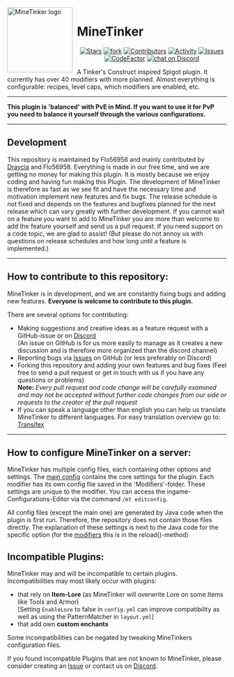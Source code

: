 <img width="150" height="150" style="float: left; margin: 0 10px 0 0;" alt="MineTinker logo" src="https://i.imgur.com/8ZFiViM.png">

# MineTinker
<p align="center">
    <a href="https://github.com/Flo56958/MineTinker">
        <img src="https://img.shields.io/github/stars/Flo56958/MineTinker?color=0088ff" alt="Stars"/></a>
    <a href="https://github.com/Flo56958/MineTinker/fork">
        <img src="https://img.shields.io/github/forks/Flo56958/MineTinker?color=0088ff" alt="fork"/></a>
    <a href="https://github.com/Flo56958/MineTinker/graphs/contributors">
        <img src="https://img.shields.io/github/contributors/Flo56958/MineTinker" alt="Contributors"/></a>
    <a href="https://github.com/Flo56958/MineTinker/pulse">
        <img src="https://img.shields.io/github/commit-activity/m/Flo56958/MineTinker" alt="Activity"/></a>
    <a href="https://github.com/Flo56958/MineTinker/issues">
        <img src="https://img.shields.io/github/issues/Flo56958/MineTinker" alt="Issues"/></a>
    <a href="https://www.codefactor.io/repository/github/flo56958/minetinker">
        <img src="https://www.codefactor.io/repository/github/flo56958/minetinker/badge" alt="CodeFactor"/></a>
    <a href="https://discord.gg/ZEVNKhN">
        <img src="https://img.shields.io/discord/493806232784732181?logo=discord"
            alt="chat on Discord"></a>
</p>

A Tinker's Construct inspired Spigot plugin. It currently has over 40 modifiers with more planned. 
Almost everything is configurable: recipes, level caps, which modifiers are enabled, etc.
***

**This plugin is 'balanced' with PvE in Mind. If you want to use it for PvP you need to balance it yourself through the various configurations.**
***
## Development
This repository is maintained by Flo56958 and mainly contributed by [Draycia](https://github.com/Draycia) and Flo56958. 
Everything is made in our free time, and we are getting no money for making this plugin. It is mostly because we enjoy 
coding and having fun making this Plugin. The development of MineTinker is therefore as fast as we see fit and have the 
necessary time and motivation implement new features and fix bugs. The release schedule is not fixed and depends on the 
features and bugfixes planned for the next release which can vary greatly with further development. If you cannot wait on
a feature you want to add to MineTinker you are more than welcome to add the feature yourself and send us a pull request.
If you need support on a code topic, we are glad to assist! (But please do not annoy us with questions on release schedules and how long until a feature is implemented.)
***

## How to contribute to this repository:
MineTinker is in development, and we are constantly fixing bugs and adding new features. 
**Everyone is welcome to contribute to this plugin.**

There are several options for contributing:

- Making suggestions and creative ideas as a feature request with a GitHub-issue or on [Discord](https://discord.gg/ZEVNKhN)</br>
  (An issue on GitHub is for us more easily to manage as it creates a new discussion and is therefore more organized than the discord channel)
- Reporting bugs via [Issues](https://github.com/Flo56958/MineTinker/issues) on GitHub (or less preferably on Discord)
- Forking this repository and adding your own features and bug fixes (Feel free to send a pull request or get in touch 
  with us if you have any questions or problems)</br>
  **Note:** _Every pull request and code change will be carefully examined and may not be accepted without further code changes from our side or requests to the creator of the pull request_
- If you can speak a language other than english you can help us translate MineTinker to different languages. For easy
  translation overview go to: [Transifex](https://www.transifex.com/flo56958/minetinker/dashboard/)
***

## How to configure MineTinker on a server:
MineTinker has multiple config files, each containing other options and settings. 
The [main config](https://github.com/Flo56958/MineTinker/blob/master/src/main/resources/config.yml) contains the core
settings for the plugin. Each modifier has its own config file saved in the 'Modifiers'-folder. These settings are unique
to the modifier. You can access the ingame-Configurations-Editor via the command ```/mt editconfig```.

All config files (except the main one) are generated by Java code when the plugin is first run. Therefore, the repository
does not contain those files directly. The explanation of these settings is next to the Java code for the specific option 
(for the [modifiers](https://github.com/Flo56958/MineTinker/tree/master/src/main/java/de/flo56958/minetinker/modifiers)
this is in the reload()-method)

## Incompatible Plugins:
MineTinker may and will be incompatible to certain plugins.</br> 
Incompatibilities may most likely occur with plugins:

- that rely on **Item-Lore** (as MineTinker will overwrite Lore on some Items like Tools and Armor) </br>
  [Setting ```EnableLore``` to false in ```config.yml``` can improve compatibility as well as using the PatternMatcher in ```layout.yml```]
- that add own **custom enchants**

Some incompatibilities can be negated by tweaking MineTinkers configuration files.

If you found incompatible Plugins that are not known to MineTinker, please consider creating an 
[Issue](https://github.com/Flo56958/MineTinker/issues) or contact us on [Discord](https://discord.gg/ZEVNKhN).
